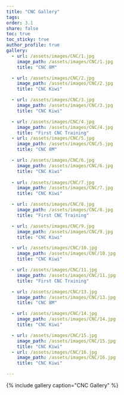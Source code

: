```yaml
---
title: "CNC Gallery"
tags:
order: 3.1
share: false
toc: true
toc_sticky: true
author_profile: true
gallery:
  - url: /assets/images/CNC/1.jpg
    image_path: /assets/images/CNC/1.jpg
    title: "CNC 8M"

  - url: /assets/images/CNC/2.jpg
    image_path: /assets/images/CNC/2.jpg
    title: "CNC Kiwi"

  - url: /assets/images/CNC/3.jpg
    image_path: /assets/images/CNC/3.jpg
    title: "CNC Kiwi"

  - url: /assets/images/CNC/4.jpg
    image_path: /assets/images/CNC/4.jpg
    title: "First CNC Training"
  - url: /assets/images/CNC/5.jpg
    image_path: /assets/images/CNC/5.jpg
    title: "CNC 8M"

  - url: /assets/images/CNC/6.jpg
    image_path: /assets/images/CNC/6.jpg
    title: "CNC Kiwi"
  
  - url: /assets/images/CNC/7.jpg
    image_path: /assets/images/CNC/7.jpg
    title: "CNC Kiwi"

  - url: /assets/images/CNC/8.jpg
    image_path: /assets/images/CNC/8.jpg
    title: "First CNC Training"

  - url: /assets/images/CNC/9.jpg
    image_path: /assets/images/CNC/9.jpg
    title: "CNC Kiwi"

  - url: /assets/images/CNC/10.jpg
    image_path: /assets/images/CNC/10.jpg
    title: "CNC Kiwi"

  - url: /assets/images/CNC/11.jpg
    image_path: /assets/images/CNC/11.jpg
    title: "First CNC Training"

  - url: /assets/images/CNC/13.jpg
    image_path: /assets/images/CNC/13.jpg
    title: "CNC 8M"

  - url: /assets/images/CNC/14.jpg
    image_path: /assets/images/CNC/14.jpg
    title: "CNC Kiwi"

  - url: /assets/images/CNC/15.jpg
    image_path: /assets/images/CNC/15.jpg
    title: "CNC Kiwi"
  - url: /assets/images/CNC/16.jpg
    image_path: /assets/images/CNC/16.jpg
    title: "CNC Kiwi"

---
```


{% include gallery caption="CNC Gallery" %}